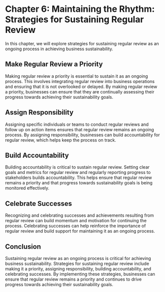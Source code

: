 Chapter 6: Maintaining the Rhythm: Strategies for Sustaining Regular Review
===========================================================================

In this chapter, we will explore strategies for sustaining regular review as an ongoing process in achieving business sustainability.

Make Regular Review a Priority
------------------------------

Making regular review a priority is essential to sustain it as an ongoing process. This involves integrating regular review into business operations and ensuring that it is not overlooked or delayed. By making regular review a priority, businesses can ensure that they are continually assessing their progress towards achieving their sustainability goals.

Assign Responsibility
---------------------

Assigning specific individuals or teams to conduct regular reviews and follow up on action items ensures that regular review remains an ongoing process. By assigning responsibility, businesses can build accountability for regular review, which helps keep the process on track.

Build Accountability
--------------------

Building accountability is critical to sustain regular review. Setting clear goals and metrics for regular review and regularly reporting progress to stakeholders builds accountability. This helps ensure that regular review remains a priority and that progress towards sustainability goals is being monitored effectively.

Celebrate Successes
-------------------

Recognizing and celebrating successes and achievements resulting from regular review can build momentum and motivation for continuing the process. Celebrating successes can help reinforce the importance of regular review and build support for maintaining it as an ongoing process.

Conclusion
----------

Sustaining regular review as an ongoing process is critical for achieving business sustainability. Strategies for sustaining regular review include making it a priority, assigning responsibility, building accountability, and celebrating successes. By implementing these strategies, businesses can ensure that regular review remains a priority and continues to drive progress towards achieving their sustainability goals.
